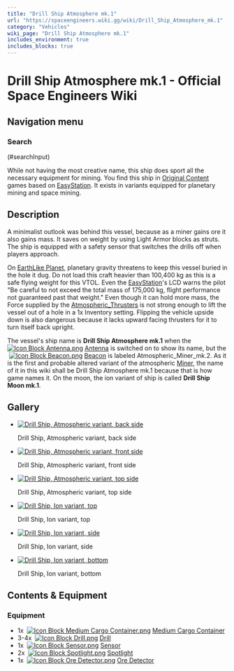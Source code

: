 ```yaml
---
title: "Drill Ship Atmosphere mk.1"
url: "https://spaceengineers.wiki.gg/wiki/Drill_Ship_Atmosphere_mk.1"
category: "Vehicles"
wiki_page: "Drill Ship Atmosphere mk.1"
includes_environment: true
includes_blocks: true
---
```


# Drill Ship Atmosphere mk.1 - Official Space Engineers Wiki

## Navigation menu

### Search

(#searchInput)

While not having the most creative name, this ship does sport all the necessary equipment for mining. You find this ship in [Original Content](https://spaceengineers.wiki.gg/wiki/Original_Content "Original Content") games based on [EasyStation](https://spaceengineers.wiki.gg/wiki/EasyStation "EasyStation"). It exists in variants equipped for planetary mining and space mining.

## Description

A minimalist outlook was behind this vessel, because as a miner gains ore it also gains mass. It saves on weight by using Light Armor blocks as struts. The ship is equipped with a safety sensor that switches the drills off when players approach.

On [EarthLike Planet](https://spaceengineers.wiki.gg/wiki/EarthLike_Planet "EarthLike Planet"), planetary gravity threatens to keep this vessel buried in the hole it dug. Do not load this craft heavier than 100,400 kg as this is a safe flying weight for this VTOL. Even the [EasyStation](https://spaceengineers.wiki.gg/wiki/EasyStation "EasyStation")'s LCD warns the pilot "Be careful to not exceed the total mass of 175,000 kg, flight performance not guaranteed past that weight." Even though it can hold more mass, the Force supplied by the [Atmospheric\_Thrusters](https://spaceengineers.wiki.gg/wiki/Atmospheric_Thruster "Atmospheric Thruster") is not strong enough to lift the vessel out of a hole in a 1x Inventory setting. Flipping the vehicle upside down is also dangerous because it lacks upward facing thrusters for it to turn itself back upright.

The vessel's ship name is **Drill Ship Atmosphere mk.1** when the  [![Icon Block Antenna.png](https://spaceengineers.wiki.gg/images/thumb/Icon_Block_Antenna.png/21px-Icon_Block_Antenna.png?35ae0b)](https://spaceengineers.wiki.gg/wiki/Antenna "Antenna") [Antenna](https://spaceengineers.wiki.gg/wiki/Antenna "Antenna") is switched on to show its name, but the  [![Icon Block Beacon.png](https://spaceengineers.wiki.gg/images/thumb/Icon_Block_Beacon.png/21px-Icon_Block_Beacon.png?3a6e97)](https://spaceengineers.wiki.gg/wiki/Beacon "Beacon") [Beacon](https://spaceengineers.wiki.gg/wiki/Beacon "Beacon") is labeled Atmospheric\_Miner\_mk.2. As it is the first and probable altered variant of the atmospheric [Miner](https://spaceengineers.wiki.gg/wiki/Miner "Miner"), the name of it in this wiki shall be Drill Ship Atmosphere mk.1 because that is how game names it. On the moon, the ion variant of ship is called **Drill Ship Moon mk.1**.

## Gallery

*   [![Drill Ship, Atmospheric variant, back side](https://spaceengineers.wiki.gg/images/thumb/DrillShipAtmosphere_back_side.jpg/120px-DrillShipAtmosphere_back_side.jpg?4c8e80)](https://spaceengineers.wiki.gg/wiki/File:DrillShipAtmosphere_back_side.jpg "Drill Ship, Atmospheric variant, back side")
    
    Drill Ship, Atmospheric variant, back side
    
*   [![Drill Ship, Atmospheric variant, front side](https://spaceengineers.wiki.gg/images/thumb/DrillShipAtmosphere_front_side.jpg/120px-DrillShipAtmosphere_front_side.jpg?93cb79)](https://spaceengineers.wiki.gg/wiki/File:DrillShipAtmosphere_front_side.jpg "Drill Ship, Atmospheric variant, front side")
    
    Drill Ship, Atmospheric variant, front side
    
*   [![Drill Ship, Atmospheric variant, top side](https://spaceengineers.wiki.gg/images/thumb/DrillShipAtmosphere_top.jpg/120px-DrillShipAtmosphere_top.jpg?207f28)](https://spaceengineers.wiki.gg/wiki/File:DrillShipAtmosphere_top.jpg "Drill Ship, Atmospheric variant, top side")
    
    Drill Ship, Atmospheric variant, top side
    
*   [![Drill Ship, Ion variant, top](https://spaceengineers.wiki.gg/images/thumb/DrillShipMoon-top.png/120px-DrillShipMoon-top.png?8fb07a)](https://spaceengineers.wiki.gg/wiki/File:DrillShipMoon-top.png "Drill Ship, Ion variant, top")
    
    Drill Ship, Ion variant, top
    
*   [![Drill Ship, Ion variant, side](https://spaceengineers.wiki.gg/images/thumb/DrillShipMoon-side.png/120px-DrillShipMoon-side.png?a46b85)](https://spaceengineers.wiki.gg/wiki/File:DrillShipMoon-side.png "Drill Ship, Ion variant, side")
    
    Drill Ship, Ion variant, side
    
*   [![Drill Ship, Ion variant, bottom](https://spaceengineers.wiki.gg/images/thumb/DrillShipMoon-bottom.png/120px-DrillShipMoon-bottom.png?2306c8)](https://spaceengineers.wiki.gg/wiki/File:DrillShipMoon-bottom.png "Drill Ship, Ion variant, bottom")
    
    Drill Ship, Ion variant, bottom
    

## Contents & Equipment

### Equipment

*   1x  [![Icon Block Medium Cargo Container.png](https://spaceengineers.wiki.gg/images/thumb/Icon_Block_Medium_Cargo_Container.png/21px-Icon_Block_Medium_Cargo_Container.png?5e0039)](https://spaceengineers.wiki.gg/wiki/Medium_Cargo_Container "Medium Cargo Container") [Medium Cargo Container](https://spaceengineers.wiki.gg/wiki/Medium_Cargo_Container "Medium Cargo Container")
*   3-4x  [![Icon Block Drill.png](https://spaceengineers.wiki.gg/images/thumb/Icon_Block_Drill.png/21px-Icon_Block_Drill.png?a1b524)](https://spaceengineers.wiki.gg/wiki/Drill "Drill") [Drill](https://spaceengineers.wiki.gg/wiki/Drill "Drill")
*   1x  [![Icon Block Sensor.png](https://spaceengineers.wiki.gg/images/thumb/Icon_Block_Sensor.png/21px-Icon_Block_Sensor.png?b7e0be)](https://spaceengineers.wiki.gg/wiki/Sensor "Sensor") [Sensor](https://spaceengineers.wiki.gg/wiki/Sensor "Sensor")
*   2x  [![Icon Block Spotlight.png](https://spaceengineers.wiki.gg/images/thumb/Icon_Block_Spotlight.png/21px-Icon_Block_Spotlight.png?fdad17)](https://spaceengineers.wiki.gg/wiki/Spotlight "Spotlight") [Spotlight](https://spaceengineers.wiki.gg/wiki/Spotlight "Spotlight")
*   1x  [![Icon Block Ore Detector.png](https://spaceengineers.wiki.gg/images/thumb/Icon_Block_Ore_Detector.png/21px-Icon_Block_Ore_Detector.png?11609e)](https://spaceengineers.wiki.gg/wiki/Ore_Detector "Ore Detector") [Ore Detector](https://spaceengineers.wiki.gg/wiki/Ore_Detector "Ore Detector")
